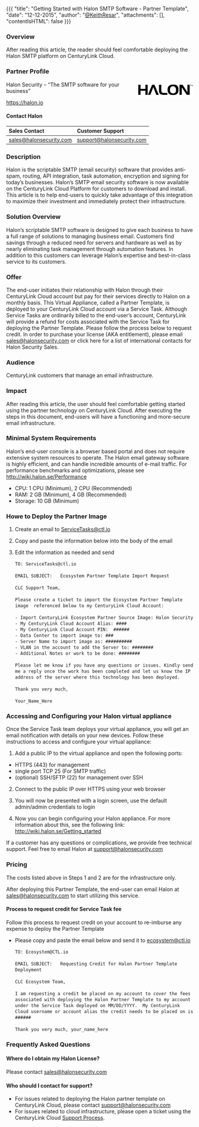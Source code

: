 {{{
"title": "Getting Started with Halon SMTP Software - Partner Template",
"date": "12-12-2015",
"author": "<a href='https://twitter.com/KeithResar'>@KeithResar</a>",
"attachments": [],
"contentIsHTML": false
}}}


### Overview

After reading this article, the reader should feel comfortable deploying the Halon SMTP platform on CenturyLink Cloud.

### Partner Profile

<img src="../../images/halon/halon_logo.png" style="border:0;float:right;max-width: 150px;">

Halon Security – “The SMTP software for your business”

https://halon.io


#### Contact Halon

|Sales Contact      | Customer Support	|
|:- |:-	|
|sales@halonsecurity.com       | support@halonsecurity.com	|


### Description

Halon is the scriptable SMTP (email security) software that provides anti-spam, routing, API integration, task automation, encryption and signing for today’s businesses.  Halon’s SMTP email security software is now available on the CenturyLink Cloud Platform for customers to download and install.  This article is to help end-users to quickly take advantage of this integration to maximize their investment and immediately protect their infrastructure.


### Solution Overview

Halon’s scriptable SMTP software is designed to give each business to have a full range of solutions to managing business email.  Customers find savings through a reduced need for servers and hardware as well as by nearly eliminating task management through automation features.  In addition to this customers can leverage Halon’s expertise and best-in-class service to its customers.


### Offer

The end-user initiates their relationship with Halon through their CenturyLink Cloud account but pay for their services directly to Halon on a monthly basis.  This Virtual Appliance, called a Partner Template, is deployed to your CenturyLink Cloud account via a Service Task.  Although Service Tasks are ordinarily billed to the end-user’s account, CenturyLink will provide a refund for costs associated with the Service Task for deploying the Partner Template. Please follow the process below to request credit. In order to purchase your license (AKA entitlement), please email sales@halonsecurity.com or click here for a list of international contacts for Halon Security Sales.


### Audience

CenturyLink customers that manage an email infrastructure.  


### Impact

After reading this article, the user should feel comfortable getting started using the partner technology on CenturyLink Cloud.  After executing the steps in this document, end-users will have a functioning and more-secure email infrastructure.


### Minimal System Requirements

Halon’s end-user console is a browser based portal and does not require extensive system resources to operate.  The Halon email gateway software is highly efficient, and can handle incredible amounts of e-mail traffic. For performance benchmarks and optimizations, please see http://wiki.halon.se/Performance

* CPU: 1 CPU (Minimum), 2 CPU (Recommended)
* RAM: 2 GB (Minimum), 4 GB (Recommended)
* Storage: 10 GB (Minimum)


### Howe to Deploy the Partner Image

1. Create an email to ServiceTasks@ctl.io

2. Copy and paste the information below into the body of the email

3. Edit the information as needed and send

   ```
   TO: ServiceTasks@ctl.io

   EMAIL SUBJECT:   Ecosystem Partner Template Import Request

   CLC Support Team,

   Please create a ticket to import the Ecosystem Partner Template image  referenced below to my CenturyLink Cloud Account:

   - Import CenturyLink Ecosystem Partner Source Image: Halon Security
   - My CenturyLink Cloud Account Alias: ####
   - My CenturyLink Cloud Account PIN:  ######
   - Data Center to import image to: ###
   - Server Name to import image as: ##########
   - VLAN in the account to add the Server to: ########
   - Additional Notes or work to be done: ########

   Please let me know if you have any questions or issues. Kindly send me a reply once the work has been completed and let us know the IP address of the server where this technology has been deployed.

   Thank you very much,

   Your_Name_Here
   ```


### Accessing and Configuring your Halon virtual appliance

Once the Service Task team deploys your virtual appliance, you will get an email notification with details on your new devices. Follow these instructions to access and configure your virtual appliance:

1. Add a public IP to the virtual appliance and open the following ports:

  * HTTPS (443) for management
  * single port TCP 25 (For SMTP traffic)
  * (optional) SSH/SFTP (22) for management over SSH

2. Connect to the public IP over HTTPS using your web browser

3. You will now be presented with a login screen, use the default admin/admin credentials to login

4. Now you can begin configuring your Halon appliance. For more information about this, see the following link: http://wiki.halon.se/Getting_started

If a customer has any questions or complications, we provide free technical support. Feel free to email Halon at [support@halonsecurity.com](mailto:support@halonsecurity.com)


### Pricing

The costs listed above in Steps 1 and 2 are for the infrastructure only.

After deploying this Partner Template, the end-user can email Halon at [sales@halonsecurity.com](mailto:sales@halonsecurity.com) to start utilizing this service.


#### Process to request credit for Service Task fee
Follow this process to request credit on your account to re-imburse any expense to deploy the Partner Template

* Please copy and paste the email below and send it to [ecosystem@ctl.io](mailto:ecosystem@ctl.io)

  ```
  TO: Ecosystem@CTL.io

  EMAIL SUBJECT:   Requesting Credit for Halon Partner Template Deployment

  CLC Ecosystem Team,

  I am requesting a credit be placed on my account to cover the fees associated with deploying the Halon Partner Template to my account under the Service Task deployed on MM/DD/YYYY.  My CenturyLink Cloud username or account alias the credit needs to be placed on is ######

  Thank you very much, your_name_here
  ```


### Frequently Asked Questions

#### Where do I obtain my Halon License?

Please contact [sales@halonsecurity.com](mailto:sales@halonsecurity.com)

#### Who should I contact for support?

* For issues related to deploying the Halon partner template on CenturyLink Cloud, please contact [support@halonsecurity.com](mailto:support@halonsecurity.com)
* For issues related to cloud infrastructure, please open a ticket using the CenturyLink Cloud [Support Process](https://www.ctl.io/knowledge-base/support/how-do-i-report-a-support-issue/).
